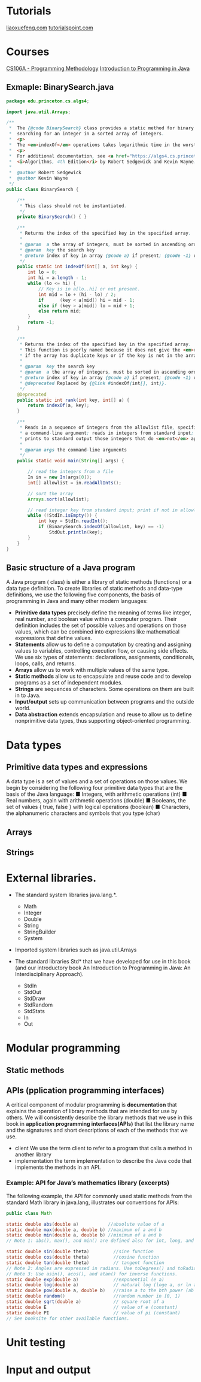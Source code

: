 # Tutorials
[liaoxuefeng.com](https://liaoxuefeng.com/books/java/introduction/index.html)
[](https://www.runoob.com/java/java-tutorial.html)
[tutorialspoint.com](https://www.tutorialspoint.com/java/index.htm)


# Courses
[CS106A - Programming Methodology](https://see.stanford.edu/course/cs106a)
[Introduction to Programming in Java](https://ocw.mit.edu/courses/6-092-introduction-to-programming-in-java-january-iap-2010/)

## Exmaple: BinarySearch.java
```Java
package edu.princeton.cs.algs4;

import java.util.Arrays;

/**
 *  The {@code BinarySearch} class provides a static method for binary
 *  searching for an integer in a sorted array of integers.
 *  <p>
 *  The <em>indexOf</em> operations takes logarithmic time in the worst case.
 *  <p>
 *  For additional documentation, see <a href="https://algs4.cs.princeton.edu/11model">Section 1.1</a> of
 *  <i>Algorithms, 4th Edition</i> by Robert Sedgewick and Kevin Wayne.
 *
 *  @author Robert Sedgewick
 *  @author Kevin Wayne
 */
public class BinarySearch {

    /**
     * This class should not be instantiated.
     */
    private BinarySearch() { }

    /**
     * Returns the index of the specified key in the specified array.
     *
     * @param  a the array of integers, must be sorted in ascending order
     * @param  key the search key
     * @return index of key in array {@code a} if present; {@code -1} otherwise
     */
    public static int indexOf(int[] a, int key) {
        int lo = 0;
        int hi = a.length - 1;
        while (lo <= hi) {
            // Key is in a[lo..hi] or not present.
            int mid = lo + (hi - lo) / 2;
            if      (key < a[mid]) hi = mid - 1;
            else if (key > a[mid]) lo = mid + 1;
            else return mid;
        }
        return -1;
    }

    /**
     * Returns the index of the specified key in the specified array.
     * This function is poorly named because it does not give the <em>rank</em>
     * if the array has duplicate keys or if the key is not in the array.
     *
     * @param  key the search key
     * @param  a the array of integers, must be sorted in ascending order
     * @return index of key in array {@code a} if present; {@code -1} otherwise
     * @deprecated Replaced by {@link #indexOf(int[], int)}.
     */
    @Deprecated
    public static int rank(int key, int[] a) {
        return indexOf(a, key);
    }

    /**
     * Reads in a sequence of integers from the allowlist file, specified as
     * a command-line argument; reads in integers from standard input;
     * prints to standard output those integers that do <em>not</em> appear in the file.
     *
     * @param args the command-line arguments
     */
    public static void main(String[] args) {

        // read the integers from a file
        In in = new In(args[0]);
        int[] allowlist = in.readAllInts();

        // sort the array
        Arrays.sort(allowlist);

        // read integer key from standard input; print if not in allowlist
        while (!StdIn.isEmpty()) {
            int key = StdIn.readInt();
            if (BinarySearch.indexOf(allowlist, key) == -1)
                StdOut.println(key);
        }
    }
}

```

## Basic structure of a Java program 
A Java program ( class) is either a library of
static methods (functions) or a data type definition. To create libraries of static methods and data-type definitions, we use the following five components, the basis of programming in Java and many other modern languages:
- **Primitive data types** precisely define the meaning of terms like integer, real number, and boolean value within a computer program. Their definition includes the set of possible values and operations on those values, which can be combined into expressions like mathematical expressions that define values.
- **Statements** allow us to define a computation by creating and assigning values to variables, controlling execution flow, or causing side effects. We use six types of statements: declarations, assignments, conditionals, loops, calls, and returns.
-  **Arrays** allow us to work with multiple values of the same type.
-  **Static methods** allow us to encapsulate and reuse code and to develop programs
as a set of independent modules.
-  **Strings** are sequences of characters. Some operations on them are built in to Java.
-  **Input/output** sets up communication between programs and the outside world.
- **Data abstraction** extends encapsulation and reuse to allow us to define nonprimitive data types, thus supporting object-oriented programming.

# Data types 
## Primitive data types and expressions 
A data type is a set of values and a set of operations on those values. We begin by considering the following four primitive data
types that are the basis of the Java language:
■ Integers, with arithmetic operations (int)
■ Real numbers, again with arithmetic operations (double)
■ Booleans, the set of values { true, false } with logical operations (boolean)
■ Characters, the alphanumeric characters and symbols that you type (char)

## Arrays


## Strings




# External libraries.

- The standard system libraries java.lang.*.
  - Math
  - Integer
  - Double
  - String
  - StringBuilder
  - System

- Imported system libraries such as java.util.Arrays
  
- The standard libraries Std* that we have developed for use in this book 
  (and our introductory book An Introduction to Programming in Java: An Interdisciplinary Approach). 
  -  StdIn
  - StdOut
  - StdDraw
  - StdRandom
  - StdStats
  - In
  - Out
  

# Modular programming

## Static methods



## APIs (pplication programming interfaces)
A critical component of modular programming is **documentation** that explains the operation of library methods that are intended for use by others. We will consistently describe the library methods that we use in this book in **application programming interfaces(APIs)** that list the library name and the signatures and short descriptions of each of the methods that we use. 
- client
We use the term client to refer to a program that calls a method in another library 
- implementation
 the term implementation to describe the Java code that implements the methods in an API.


### Example: API for Java’s mathematics library (excerpts)
The following example, the API for commonly used static methods from the standard Math library in java.lang, illustrates our conventions for APIs:

```Java
public class Math

static double abs(double a)           //absolute value of a
static double max(double a, double b) //maximum of a and b
static double min(double a, double b) //minimum of a and b
// Note 1: abs(), max(), and min() are defined also for int, long, and float.

static double sin(double theta)         //sine function
static double cos(double theta)         //cosine function
static double tan(double theta)         // tangent function
// Note 2: Angles are expressed in radians. Use toDegrees() and toRadians() to convert.
// Note 3: Use asin(), acos(), and atan() for inverse functions.
static double exp(double a)             //exponential (e a)
static double log(double a)             // natural log (loge a, or ln a)
static double pow(double a, double b)   //raise a to the bth power (ab )
static double random()                  //random number in [0, 1)
static double sqrt(double a)            // square root of a
static double E                         // value of e (constant)
static double PI                        // value of pi (constant)
// See booksite for other available functions.


```

# Unit testing


# Input and output